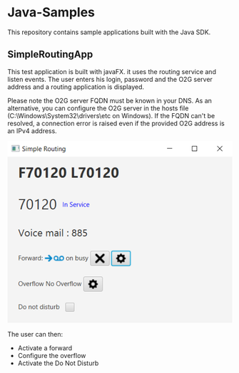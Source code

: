 
# Java-Samples
This repository contains sample applications built with the Java SDK.

## SimpleRoutingApp
This test application is built with javaFX. it uses the routing service and listen events. 
The user enters his login, password and the O2G server address and a routing application is displayed.

Please note the O2G server FQDN must be known in your DNS. As an alternative, you can configure the O2G server in the hosts file (C:\Windows\System32\drivers\etc on Windows).
If the FQDN can't be resolved, a connection error is raised even if the provided O2G address is an IPv4 address.

![enter image description here](https://github.com/ALE-OPENNESS/Java-Samples/blob/main/SimpleRoutingApp/SimpleRoutingApp.png?raw=true)

The user can then:
 - Activate a forward
 - Configure the overflow
 - Activate the Do Not Disturb

